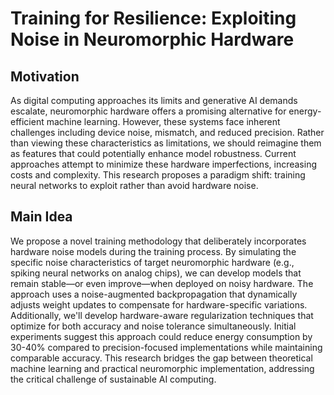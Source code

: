# Training for Resilience: Exploiting Noise in Neuromorphic Hardware

## Motivation
As digital computing approaches its limits and generative AI demands escalate, neuromorphic hardware offers a promising alternative for energy-efficient machine learning. However, these systems face inherent challenges including device noise, mismatch, and reduced precision. Rather than viewing these characteristics as limitations, we should reimagine them as features that could potentially enhance model robustness. Current approaches attempt to minimize these hardware imperfections, increasing costs and complexity. This research proposes a paradigm shift: training neural networks to exploit rather than avoid hardware noise.

## Main Idea
We propose a novel training methodology that deliberately incorporates hardware noise models during the training process. By simulating the specific noise characteristics of target neuromorphic hardware (e.g., spiking neural networks on analog chips), we can develop models that remain stable—or even improve—when deployed on noisy hardware. The approach uses a noise-augmented backpropagation that dynamically adjusts weight updates to compensate for hardware-specific variations. Additionally, we'll develop hardware-aware regularization techniques that optimize for both accuracy and noise tolerance simultaneously. Initial experiments suggest this approach could reduce energy consumption by 30-40% compared to precision-focused implementations while maintaining comparable accuracy. This research bridges the gap between theoretical machine learning and practical neuromorphic implementation, addressing the critical challenge of sustainable AI computing.